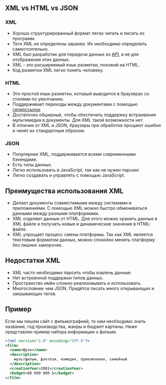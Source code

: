 ## XML vs HTML vs JSON

### XML

- Хорошо структурированный формат легко читать и писать из программ.
- Теги XML не определены заранее. Их необходимо определить самостоятельно.
- XML был разработан для передачи данных из [API](/js/api/), а не для отображения этих данных.
- XML - это расширяемый язык разметки, похожий на HTML.
- Код разметки XML легко понять человеку.

### HTML

- Это простой язык разметки, который выводится в браузерах со стилями по умолчанию.
- Поддерживает переходы между документами с помощью [гиперссылок](/html/a/)
- Достаточно обширный, чтобы обеспечить поддержку встраивания мультимедиа в документы. Для XML такой возможности нет.
- В отличие от XML и JSON, браузеры при обработке прощают ошибки и чинят их стандартным образом.

### JSON

- Популярнее XML, поддерживается всеми современными бэкендами.
- Есть типы данных.
- Легко использовать в JavaScript, так как не нужен парсинг.
- Легко создавать и управлять с помощью JavaScript.

## Преимущества использования XML

- Делает документы совместимыми между системами и приложениями. С помощью XML можно быстро обмениваться данными между разными платформами.
- XML отделяет данные от HTML. Для этого можно хранить данные в XML файле и получать новые и динамические значения в HTML-файле.
- XML упрощает процесс смены платформы. Так как XML является текстовым форматом данных, можно спокойно менять платформу без лишних заморочек.

## Недостатки XML

- XML часто необходимо парсить чтобы извлечь данные.
- Нет встроенной поддержки типов данных.
- Пространство имён сложно реализовывать и использовать.
- Многословнее чем JSON. Придётся писать много открывающих и закрывающих тегов.

## Пример

Если мы пишем сайт с фильмографией, то нам необходимо знать название, год производства, жанры и бюджет картины. Ниже представлен пример набора информации о фильме.

```xml
<?xml version="1.0" encoding="UTF-8"?>
<film>
  <name>Шрэк</name>
  <description>
    мультфильм, фэнтези, комедия, приключения, семейный
  </description>
  <creationYear>2001</creationYear>
  <budget>60 000 000 $</budget>
</film>
```
